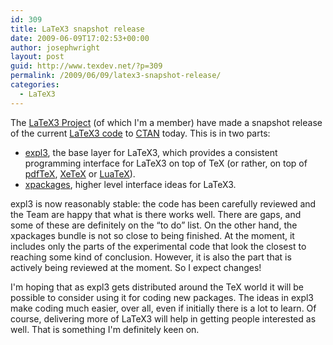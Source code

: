 ```yaml
---
id: 309
title: LaTeX3 snapshot release
date: 2009-06-09T17:02:53+00:00
author: josephwright
layout: post
guid: http://www.texdev.net/?p=309
permalink: /2009/06/09/latex3-snapshot-release/
categories:
  - LaTeX3
---
```

The <a title="LaTeX3 Homepage" href="http://www.latex-project.org/latex3.html">LaTeX3 Project</a> (of which I'm a member) have made a snapshot release of the current <a title="LaTeX3 development code" href="http://www.latex-project.org/code.html">LaTeX3 code</a> to <a title="The Comprehensive TeX Archive Network" href="http://www.ctan.org">CTAN</a> today. This is in two parts:

<ul>
    <li><a title="The expl3 bundle: low-level LaTeX3 coding" href="http://www.ctan.org/pkg/expl3">expl3</a>, the base layer for LaTeX3, which provides a consistent programming interface for LaTeX3 on top of TeX (or rather, on top of <a title="pdfTeX" href="http://www.pdftex.org">pdfTeX</a>, <a title="The XeTeX typesetting system" href="http://www.tug.org/xetex/">XeTeX</a> or <a title="LuaTeX Homepage" href="http://www.luatex.org">LuaTeX</a>).</li>
    <li><a title="The xpackages bundle: high-Level LaTeX3 concepts" href="http://www.ctan.org/pkg/l3packages">xpackages</a>, higher level interface ideas for LaTeX3.</li>
</ul>

expl3 is now reasonably stable: the code has been carefully reviewed and the Team are happy that what is there works well. There are gaps, and some of these are definitely on the “to do” list. On the other hand, the xpackages bundle is not so close to being finished. At the moment, it includes only the parts of the experimental code that look the closest to reaching some kind of conclusion. However, it is also the part that is actively being reviewed at the moment. So I expect changes!

I'm hoping that as expl3 gets distributed around the TeX world it will be possible to consider using it for coding new packages. The ideas in expl3 make coding much easier, over all, even if initially there is a lot to learn. Of course, delivering more of LaTeX3 will help in getting people interested as well. That is something I'm definitely keen on.